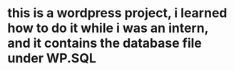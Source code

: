 # this is a wordpress project, i learned how to do it while i was an intern, and it contains the database file under WP.SQL
 
